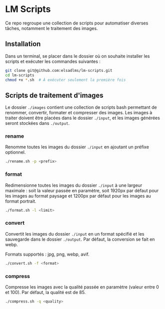 # LM Scripts

Ce repo regroupe une collection de scripts pour automatiser diverses tâches, notamment le traitement des images.

## Installation

Dans un terminal, se placer dans le dossier où on souhaite installer les scripts et exécuter les commandes suivantes :

```bash
git clone git@github.com:elsadlms/lm-scripts.git
cd lm-scripts 
chmod +x *.sh  # À exécuter seulement la première fois
```

## Scripts de traitement d'images

Le dossier `./images` contient une collection de scripts bash permettant de renommer, convertir, formater et compresser des images. Les images à traiter doivent être placées dans le dossier `./input`, et les images générées seront stockées dans `./output`.

### rename

Renomme toutes les images du dossier `./input` en ajoutant un préfixe optionnel.

```bash
./rename.sh -p <prefix>
```

### format

Redimensionne toutes les images du dossier `./input` à une largeur maximale : soit la valeur passée en paramètre, soit 1920px par défaut pour les images au format paysage et 1200px par défaut pour les images au format portrait.

```bash
./format.sh -l <limit>
```

### convert

Convertit les images du dossier `./input` en un format spécifié et les sauvegarde dans le dossier `./output`. Par défaut, la conversion se fait en webp.

Formats supportés : jpg, png, webp, avif.

```bash
./convert.sh -f <format>
```

### compress

Compresse les images avec la qualité passée en paramètre (valeur entre 0 et 100). Par défaut, la qualité est de 85.

```bash
./compress.sh -q <quality>
```

